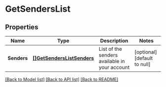 # GetSendersList

## Properties
Name | Type | Description | Notes
------------ | ------------- | ------------- | -------------
**Senders** | [**[]GetSendersListSenders**](GetSendersListSenders.md) | List of the senders available in your account | [optional] [default to null]

[[Back to Model list]](../README.md#documentation-for-models) [[Back to API list]](../README.md#documentation-for-api-endpoints) [[Back to README]](../README.md)

